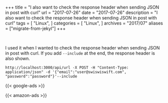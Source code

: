 +++
title = "I also want to check the response header when sending JSON in post with curl"
url = "2017-07-26"
date = "2017-07-26"
description = "I also want to check the response header when sending JSON in post with curl"
tags = [
    "Linux",
]
categories = [
    "Linux",
]
archives = "2017/07"
aliases = ["migrate-from-jekyl"]
+++

<br>

I used it when I wanted to check the response header when sending JSON in post with curl.
If you add `--include` at the end, the response header is also shown.

```
http://localhost:3000/api/url -X POST -H "Content-Type: application/json" -d '{"email":"user@swiswiswift.com", "password":"password"}'--include
```

<!-- Google Ads -->
{{< google-ads >}}

<!-- Amazon Ads -->
{{< amazon-ads >}}

